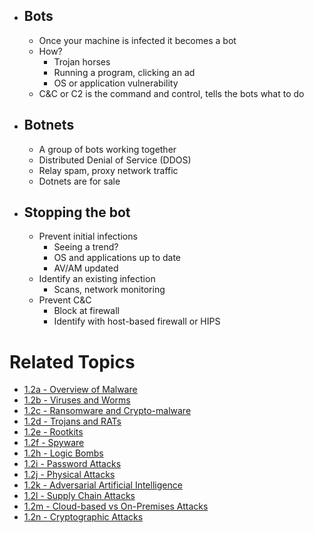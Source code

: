 - ## Bots
	- Once your machine is infected it becomes a bot
	- How?
		- Trojan horses
		- Running a program, clicking an ad
		- OS or application vulnerability
	- C&C or C2 is the command and control, tells the bots what to do
- ## Botnets
	- A group of bots working together
	- Distributed Denial of Service (DDOS)
	- Relay spam, proxy network traffic
	- Dotnets are for sale
- ## Stopping the bot
	- Prevent initial infections
		- Seeing a trend?
		- OS and applications up to date
		- AV/AM updated
	- Identify an existing infection
		- Scans, network monitoring
	- Prevent C&C
		- Block at firewall
		- Identify with host-based firewall or HIPS

# Related Topics
- [1.2a - Overview of Malware](1.2a-Overview-of-Malware.md)
- [1.2b - Viruses and Worms](1.2b-Viruses-and-Worms.md)
- [1.2c - Ransomware and Crypto-malware](1.2c-Ransomware-and-Crypto-malware.md)
- [1.2d - Trojans and RATs](1.2d-Trojans-and-RATs.md)
- [1.2e - Rootkits](1.2e-Rootkits.md)
- [1.2f - Spyware](1.2f-Spyware.md)
- [1.2h - Logic Bombs](1.2h-Logic-Bombs.md)
- [1.2i - Password Attacks](1.2i-Password-Attacks.md)
- [1.2j - Physical Attacks](1.2j-Physical-Attacks.md)
- [1.2k - Adversarial Artificial Intelligence](1.2k-Adversarial-Artificial-Intelligence.md)
- [1.2l - Supply Chain Attacks](1.2l-Supply-Chain-Attacks.md)
- [1.2m - Cloud-based vs On-Premises Attacks](1.2m-Cloud-based-vs-On-Premises-Attacks.md)
- [1.2n - Cryptographic Attacks](1.2n-Cryptographic-Attacks.md)